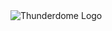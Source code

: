 <img align="center" src="https://www.dropbox.com/s/knnxrrnt7g2zf81/thunderdome_logo.png?dl=0" alt="Thunderdome Logo" />

